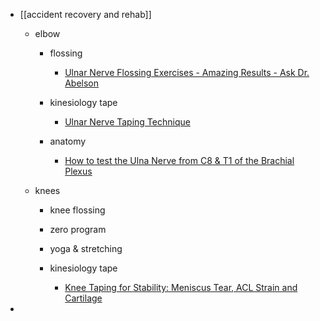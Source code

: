 - [[accident recovery and rehab]]
	 - elbow
		 - flossing
			 - [Ulnar Nerve Flossing Exercises - Amazing Results - Ask Dr. Abelson](https://www.youtube.com/watch?v=d85QKyWvrbI&list=PLzBY7aOWlttsE71YUSN7E8XA-1Www5pgg&index=3)

		 - kinesiology tape
			 - [Ulnar Nerve Taping Technique](https://www.youtube.com/watch?v=XphgruDysto&list=PLzBY7aOWlttsE71YUSN7E8XA-1Www5pgg&index=1)

		 - anatomy
			 - [How to test the Ulna Nerve from C8 & T1 of the Brachial Plexus](https://www.youtube.com/watch?v=lNjz0y6wFt0&list=PLzBY7aOWlttsE71YUSN7E8XA-1Www5pgg&index=2)

	 - knees
		 - knee flossing

		 - zero program

		 - yoga & stretching

		 - kinesiology tape
			 - [Knee Taping for Stability: Meniscus Tear, ACL Strain and Cartilage](https://www.youtube.com/watch?v=wf7H08mOLWw&list=PLzBY7aOWltttHIpWI3O8VLDiqD_0L3mgi&index=1)

- 
